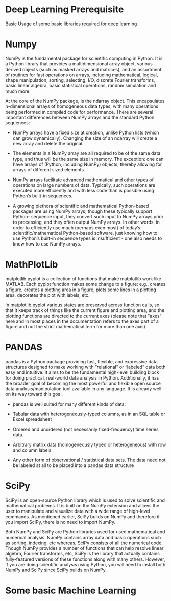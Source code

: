 # Deep Learning Prerequisite
 Basic Usage of some basic libraries required for deep learning

# Numpy
NumPy is the fundamental package for scientific computing in Python. It is a Python library that provides a multidimensional array object, various derived objects (such as masked arrays and matrices), and an assortment of routines for fast operations on arrays, including mathematical, logical, shape manipulation, sorting, selecting, I/O, discrete Fourier transforms, basic linear algebra, basic statistical operations, random simulation and much more.

At the core of the NumPy package, is the ndarray object. This encapsulates n-dimensional arrays of homogeneous data types, with many operations being performed in compiled code for performance. There are several important differences between NumPy arrays and the standard Python sequences:

  - NumPy arrays have a fixed size at creation, unlike Python lists (which can grow dynamically). Changing the size of an ndarray will create     a new array and delete the original.

  - The elements in a NumPy array are all required to be of the same data type, and thus will be the same size in memory. The exception: one     can have arrays of (Python, including NumPy) objects, thereby allowing for arrays of different sized elements.

  - NumPy arrays facilitate advanced mathematical and other types of operations on large numbers of data. Typically, such operations are         executed more efficiently and with less code than is possible using Python’s built-in sequences.

  - A growing plethora of scientific and mathematical Python-based packages are using NumPy arrays; though these typically support Python-         sequence input, they convert such input to NumPy arrays prior to processing, and they often output NumPy arrays. In other words, in order       to efficiently use much (perhaps even most) of today’s scientific/mathematical Python-based software, just knowing how to use Python’s         built-in sequence types is insufficient - one also needs to know how to use NumPy arrays.

# MathPlotLib
matplotlib.pyplot is a collection of functions that make matplotlib work like MATLAB. Each pyplot function makes some change to a figure: e.g., creates a figure, creates a plotting area in a figure, plots some lines in a plotting area, decorates the plot with labels, etc.

In matplotlib.pyplot various states are preserved across function calls, so that it keeps track of things like the current figure and plotting area, and the plotting functions are directed to the current axes (please note that "axes" here and in most places in the documentation refers to the axes part of a figure and not the strict mathematical term for more than one axis).

# PANDAS
pandas is a Python package providing fast, flexible, and expressive data structures designed to make working with “relational” or “labeled” data both easy and intuitive. It aims to be the fundamental high-level building block for doing practical, real-world data analysis in Python. Additionally, it has the broader goal of becoming the most powerful and flexible open source data analysis/manipulation tool available in any language. It is already well on its way toward this goal.

  - pandas is well suited for many different kinds of data:

  - Tabular data with heterogeneously-typed columns, as in an SQL table or Excel spreadsheet

  - Ordered and unordered (not necessarily fixed-frequency) time series data.

  - Arbitrary matrix data (homogeneously typed or heterogeneous) with row and column labels

  - Any other form of observational / statistical data sets. The data need not be labeled at all to be placed into a pandas data structure

# SciPy
SciPy is an open-source Python library which is used to solve scientific and mathematical problems. It is built on the NumPy extension and allows the user to manipulate and visualize data with a wide range of high-level commands. As mentioned earlier, SciPy builds on NumPy and therefore if you import SciPy, there is no need to import NumPy.

Both NumPy and SciPy are Python libraries used for used mathematical and numerical analysis. NumPy contains array data and basic operations such as sorting, indexing, etc whereas, SciPy consists of all the numerical code. Though NumPy provides a number of functions that can help resolve linear algebra, Fourier transforms, etc, SciPy is the library that actually contains fully-featured versions of these functions along with many others. However, if you are doing scientific analysis using Python, you will need to install both NumPy and SciPy since SciPy builds on NumPy.

# Some basic Machine Learning 
